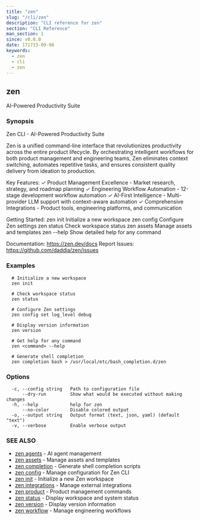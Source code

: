 ```yaml
---
title: "zen"
slug: "/cli/zen"
description: "CLI reference for zen"
section: "CLI Reference"
man_section: 1
since: v0.0.0
date: 171733-09-96
keywords:
  - zen
  - cli
  - zen
---
```


## zen

AI-Powered Productivity Suite

### Synopsis

Zen CLI - AI-Powered Productivity Suite

Zen is a unified command-line interface that revolutionizes productivity across
the entire product lifecycle. By orchestrating intelligent workflows for both
product management and engineering teams, Zen eliminates context switching,
automates repetitive tasks, and ensures consistent quality delivery from
ideation to production.

Key Features:
  ✓ Product Management Excellence - Market research, strategy, and roadmap planning
  ✓ Engineering Workflow Automation - 12-stage development workflow automation
  ✓ AI-First Intelligence - Multi-provider LLM support with context-aware automation
  ✓ Comprehensive Integrations - Product tools, engineering platforms, and communication

Getting Started:
  zen init          Initialize a new workspace
  zen config        Configure Zen settings
  zen status        Check workspace status
  zen assets        Manage assets and templates
  zen --help        Show detailed help for any command

Documentation: https://zen.dev/docs
Report Issues:  https://github.com/daddia/zen/issues

### Examples

```
  # Initialize a new workspace
  zen init
  
  # Check workspace status
  zen status
  
  # Configure Zen settings
  zen config set log_level debug
  
  # Display version information
  zen version
  
  # Get help for any command
  zen <command> --help
  
  # Generate shell completion
  zen completion bash > /usr/local/etc/bash_completion.d/zen
```

### Options

```
  -c, --config string   Path to configuration file
      --dry-run         Show what would be executed without making changes
  -h, --help            help for zen
      --no-color        Disable colored output
  -o, --output string   Output format (text, json, yaml) (default "text")
  -v, --verbose         Enable verbose output
```

### SEE ALSO

* [zen agents](zen-agents.md.md)	 - AI agent management
* [zen assets](zen-assets.md.md)	 - Manage assets and templates
* [zen completion](zen-completion.md.md)	 - Generate shell completion scripts
* [zen config](zen-config.md.md)	 - Manage configuration for Zen CLI
* [zen init](zen-init.md.md)	 - Initialize a new Zen workspace
* [zen integrations](zen-integrations.md.md)	 - Manage external integrations
* [zen product](zen-product.md.md)	 - Product management commands
* [zen status](zen-status.md.md)	 - Display workspace and system status
* [zen version](zen-version.md.md)	 - Display version information
* [zen workflow](zen-workflow.md.md)	 - Manage engineering workflows

